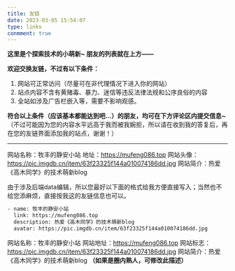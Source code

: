 ```yaml
---
title: 友链
date: 2023-03-05 15:54:07
type: links
conmment: true
---
```

**这里是个探索技术的小萌新~ 朋友的列表就在上方——**

**欢迎交换友链，不过有以下条件：**

1. 网站可正常访问（尽量可在非代理情况下进入你的网站）
2. 站点内容不含有黄赌毒、暴力、迷信等违反法律法规和公序良俗的内容
3. 全站如涉及广告栏嵌入等，需要不影响观感。

**符合以上条件（应该基本都能达到吧...）的朋友，均可在下方评论区内提交信息~**
（不过可能因为您的内容水平远高于我而被我婉拒，所以请在收到我的答复后，再在您的友链界面添加我的站点，谢谢！）

---

网站名称：牧丰的静安小站
地址：https://mufeng086.top
网站头像：https://pic.imgdb.cn/item/63f23325f144a010074186dd.jpg
网站简介：热爱《高木同学》的技术萌新blog

由于涉及后端data编辑，所以您最好以下面的格式给我方便直接写入；当然也不给您添麻烦，直接按我这的友链信息也可以。

```html
- name: 牧丰的静安小站
  link: https://mufeng086.top
  description: 热爱《高木同学》的技术萌新blog
  avatar: https://pic.imgdb.cn/item/63f23325f144a010074186dd.jpg
```

网站名称：牧丰的静安小站
网站地址：https://mufeng086.top
网站标志：https://pic.imgdb.cn/item/63f23325f144a010074186dd.jpg
网站简介：热爱《高木同学》的技术萌新blog **（如果是圈内熟人，可修改此描述）**
